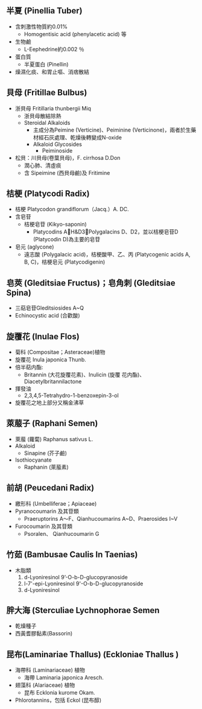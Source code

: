 ## 半夏 (Pinellia Tuber)
- 含刺激性物質約0.01%
	- Homogentisic acid (phenylacetic acid) 等
- 生物鹼
	- L-Eephedrine約0.002 ％
- 蛋白質
	- 半夏蛋白 (Pinellin)
- 燥濕化痰、和胃止嘔、消痞散結
## 貝母 (Fritillae Bulbus)
- 浙貝母 Fritillaria thunbergii Miq
	- 浙貝母散結除熱
	- Steroidal Alkaloids
		- 主成分為Peimine (Verticine)、Peiminine (Verticinone)，兩者於生藥材經石灰處理、乾燥後轉變成N-oxide 
		- Alkaloid Glycosides
			- Peiminoside
- 松貝：川貝母(卷葉貝母)，F. cirrhosa D.Don
	- 潤心肺、清虛痰
	- 含 Sipeimine (西貝母鹼)及 Fritimine
## 桔梗 (Platycodi Radix)
- 桔梗 Platycodon grandiflorum（Jacq.）A. DC.
- 含皂苷
	- 桔梗皂苷 (Kikyo-saponin)
		- Platycodins AH&D3，Polygalacins D、D2，並以桔梗皂苷D (Platycodin D)為主要的皂苷
- 皂元 (aglycone)
	- 遠志酸 (Polygalacic acid)，桔梗酸甲、乙、丙 (Platycogenic acids A, B, C)，桔梗皂元 (Platycodigenin)
## 皂莢 (Gleditsiae Fructus)；皂角刺  (Gleditsiae Spina)
- 三萜皂苷Gleditsiosides A~Q
- Echinocystic acid (合歡酸)
## 旋覆花 (Inulae Flos)
- 菊科 (Compositae；Asteraceae)植物
- 旋覆花 Inula japonica Thunb.
- 倍半萜内酯:
	- Britannin (大花旋覆花素)、Inulicin (旋覆 花内酯)、Diacetylbritannilactone
- 揮發油
	- 2,3,4,5-Tetrahydro-1-benzoxepin-3-ol
- 旋覆花之地上部分又稱金沸草
## 萊菔子 (Raphani Semen)
- 萊菔 (蘿蔔) Raphanus sativus L.
- Alkaloid
	- Sinapine (芥子鹼)
- Isothiocyanate
	- Raphanin (萊菔素)
## 前胡 (Peucedani Radix)
- 繳形科 (Umbelliferae；Apiaceae)
- Pyranocoumarin 及其苷類
	- Praeruptorins A〜F、Qianhucoumarins A~D、Praerosides I~V
- Furocoumarin 及其苷類
	- Psoralen、 Qianhucoumarin G
## 竹茹 (Bambusae Caulis In Taenias)
- 木脂類
	1. d-Lyoniresinol 9’-O-b-D-glucopyranoside 
	2. l-7'-epi-Lyoniresinol 9'-O-b-D-glucopyranoside 
	3. d-Lyoniresinol 
## 胖大海 (Sterculiae Lychnophorae Semen
- 乾燥種子
- 西黃耆膠黏素(Bassorin)
## 昆布(Laminariae Thallus) (Eckloniae Thallus )
- 海帶科 (Laminariaceae) 植物 
	- 海帶 Laminaria japonica Aresch.
- 翅藻科 (Alariaceae) 植物
	- 昆布 Ecklonia kurome Okam.
- Phlorotannins，包括 Eckol (昆布醇)
